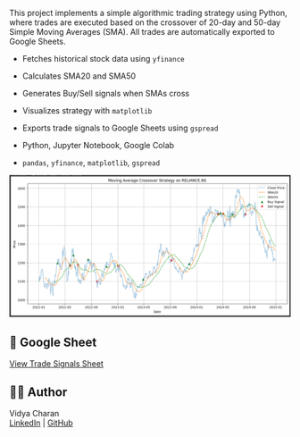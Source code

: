 This project implements a simple algorithmic trading strategy using Python, where trades are executed based on the crossover of 20-day and 50-day Simple Moving Averages (SMA). All trades are automatically exported to Google Sheets.

- Fetches historical stock data using `yfinance`
- Calculates SMA20 and SMA50
- Generates Buy/Sell signals when SMAs cross
- Visualizes strategy with `matplotlib`
- Exports trade signals to Google Sheets using `gspread`

- Python, Jupyter Notebook, Google Colab
- `pandas`, `yfinance`, `matplotlib`, `gspread`

![Strategy Chart](strategy_chart.png)


## 🔗 Google Sheet

[View Trade Signals Sheet](https://docs.google.com/spreadsheets/d/1ODxB_nV7r0q_WB21IxrqLkxtSu6ToI9iR-9kQHKxLwg/edit?usp=sharing)  

## 🧑‍💻 Author

Vidya Charan  
[LinkedIn](https://www.linkedin.com/in/jvcharan/) | [GitHub](https://github.com/VidyaCharanChoudari)

